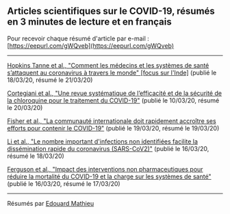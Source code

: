 ## Articles scientifiques sur le COVID-19, résumés en 3 minutes de lecture et en français

Pour recevoir chaque résumé d'article par e-mail : [https://eepurl.com/gWQveb](https://eepurl.com/gWQveb)

---

[Hopkins Tanne et al., "Comment les médecins et les systèmes de santé s’attaquent au coronavirus à travers le monde" [focus sur l'Inde]](/20200321_india.md) (publié le 18/03/20, résumé le 21/03/20)

[Cortegiani et al., "Une revue systématique de l’efficacité et de la sécurité de la chloroquine pour le traitement du COVID-19"](/20200320_chloroquine.md) (publié le 10/03/20, résumé le 20/03/20)

[Fisher et al., "La communauté internationale doit rapidement accroître ses efforts pour contenir le COVID-19"](/20200319_response.md) (publié le 19/03/20, résumé le 19/03/20)

[Li et al., "Le nombre important d'infections non identifiées facilite la dissémination rapide du coronavirus (SARS-CoV2)"](/20200318_dissemination.md) (publié le 16/03/20, résumé le 18/03/20)

[Ferguson et al., "Impact des interventions non pharmaceutiques pour réduire la mortalité du COVID-19 et la charge sur les systèmes de santé"](/20200317_impact.md) (publié le 16/03/20, résumé le 17/03/20)

---

Résumés par [Edouard Mathieu](https://edomt.github.io/about/)
